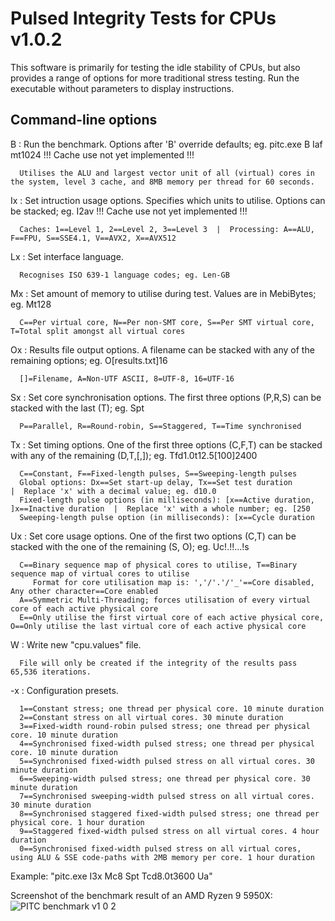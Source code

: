 # Pulsed Integrity Tests for CPUs v1.0.2


This software is primarily for testing the idle stability of CPUs, but also provides a range of options for more traditional stress testing. Run the executable without parameters to display instructions.


Command-line options
--------------------
 B  : Run the benchmark. Options after 'B' override defaults; eg. pitc.exe B Iaf mt1024 !!! Cache use not yet implemented !!!
 
      Utilises the ALU and largest vector unit of all (virtual) cores in the system, level 3 cache, and 8MB memory per thread for 60 seconds.
 Ix : Set intruction usage options. Specifies which units to utilise. Options can be stacked; eg. I2av !!! Cache use not yet implemented !!!
 
      Caches: 1==Level 1, 2==Level 2, 3==Level 3  |  Processing: A==ALU, F==FPU, S==SSE4.1, V==AVX2, X==AVX512
 Lx : Set interface language.
 
      Recognises ISO 639-1 language codes; eg. Len-GB
 Mx : Set amount of memory to utilise during test. Values are in MebiBytes; eg. Mt128
 
      C==Per virtual core, N==Per non-SMT core, S==Per SMT virtual core, T=Total split amongst all virtual cores
 Ox : Results file output options. A filename can be stacked with any of the remaining options; eg. O[results.txt]16
 
      []=Filename, A=Non-UTF ASCII, 8=UTF-8, 16=UTF-16
 Sx : Set core synchronisation options. The first three options (P,R,S) can be stacked with the last (T); eg. Spt
 
      P==Parallel, R==Round-robin, S==Staggered, T==Time synchronised
 Tx : Set timing options. One of the first three options (C,F,T) can be stacked with any of the remaining (D,T,[,]); eg. Tfd1.0t12.5[100]2400
 
      C==Constant, F==Fixed-length pulses, S==Sweeping-length pulses
      Global options: Dx==Set start-up delay, Tx==Set test duration                             |  Replace 'x' with a decimal value; eg. d10.0
      Fixed-length pulse options (in milliseconds): [x==Active duration, ]x==Inactive duration  |  Replace 'x' with a whole number; eg. [250
      Sweeping-length pulse option (in milliseconds): [x==Cycle duration
 Ux : Set core usage options. One of the first two options (C,T) can be stacked with the one of the remaining (S, O); eg. Uc!.!!...!s
 
      C==Binary sequence map of physical cores to utilise, T==Binary sequence map of virtual cores to utilise
         Format for core utilisation map is: ','/'.'/'_'==Core disabled, Any other character==Core enabled
      A==Symmetric Multi-Threading; forces utilisation of every virtual core of each active physical core
      E==Only utilise the first virtual core of each active physical core, O==Only utilise the last virtual core of each active physical core
 W  : Write new "cpu.values" file.
 
      File will only be created if the integrity of the results pass 65,536 iterations.
 -x : Configuration presets.
 
      1==Constant stress; one thread per physical core. 10 minute duration
      2==Constant stress on all virtual cores. 30 minute duration
      3==Fixed-width round-robin pulsed stress; one thread per physical core. 10 minute duration
      4==Synchronised fixed-width pulsed stress; one thread per physical core. 10 minute duration
      5==Synchronised fixed-width pulsed stress on all virtual cores. 30 minute duration
      6==Sweeping-width pulsed stress; one thread per physical core. 30 minute duration
      7==Synchronised sweeping-width pulsed stress on all virtual cores. 30 minute duration
      8==Synchronised staggered fixed-width pulsed stress; one thread per physical core. 1 hour duration
      9==Staggered fixed-width pulsed stress on all virtual cores. 4 hour duration
      0==Synchronised fixed-width pulsed stress on all virtual cores, using ALU & SSE code-paths with 2MB memory per core. 1 hour duration


Example: "pitc.exe I3x Mc8 Spt Tcd8.0t3600 Ua"


Screenshot of the benchmark result of an AMD Ryzen 9 5950X:
![PITC benchmark v1 0 2](https://github.com/user-attachments/assets/543ed696-ed0f-4ac8-8328-887109a0c2dc)
